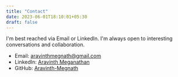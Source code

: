 ```yaml
---
title: "Contact"
date: 2023-06-01T18:10:01+05:30
draft: false
---
```



I'm best reached via Email or LinkedIn. I'm always open to interesting conversations and collaboration.

- Email: [aravinthmegnath@gmail.com](mailto:aravinthmegnath@gmail.com)
- LinkedIn: [Aravinth Meganathan](https://www.linkedin.com/in/aravinth-meganathan-200667a1/)
- GitHub: [Aravinth-Megnath](https://github.com/Aravinth-Megnath)

